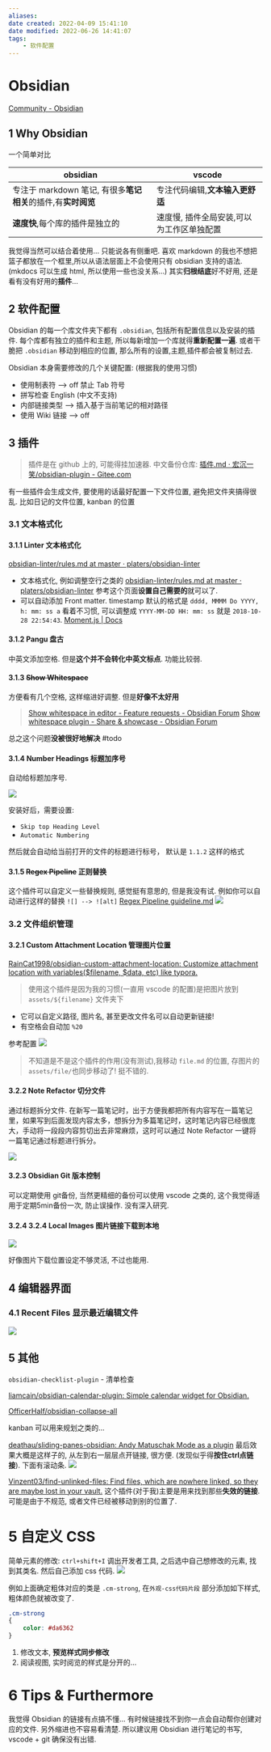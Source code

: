 ```yaml
---
aliases: 
date created: 2022-04-09 15:41:10
date modified: 2022-06-26 14:41:07
tags:
    - 软件配置
---
```


# Obsidian

 [Community - Obsidian](https://obsidian.md/community)

## 1 Why Obsidian

一个简单对比

|obsidian | vscode |
|---|---|
|专注于 markdown 笔记, 有很多**笔记相关**的插件,有**实时阅览**|专注代码编辑,**文本输入更舒适**|
|**速度快**,每个库的插件是独立的|速度慢, 插件全局安装,可以为工作区单独配置|

我觉得当然可以结合着使用… 只能说各有侧重吧. 喜欢 markdown 的我也不想把篮子都放在一个框里,所以从语法层面上不会使用只有 obsidian 支持的语法. (mkdocs 可以生成 html, 所以使用一些也没关系…)
其实**归根结底**好不好用, 还是看有没有好用的**插件**…

## 2 软件配置

Obsidian 的每一个库文件夹下都有 `.obsidian`, 包括所有配置信息以及安装的插件.
每个库都有独立的插件和主题, 所以每新增加一个库就得**重新配置一遍**. 或者干脆把 `.obsidian` 移动到相应的位置, 那么所有的设置,主题,插件都会被复制过去.

Obsidian 本身需要修改的几个关键配置: (根据我的使用习惯)

- 使用制表符 --> off 禁止 Tab 符号
- 拼写检查 English (中文不支持)
- 内部链接类型 --> 插入基于当前笔记的相对路径
- 使用 Wiki 链接 --> off

## 3 插件

> 插件是在 github 上的, 可能得挂加速器.
> 中文备份仓库: [插件.md · 宏沉一笑/obsidian-plugin - Gitee.com](https://gitee.com/whghcyx/obsidian-plugin/blob/master/%E6%8F%92%E4%BB%B6.md)

有一些插件会生成文件, 要使用的话最好配置一下文件位置, 避免把文件夹搞得很乱. 比如日记的文件位置, kanban 的位置

### 3.1 文本格式化

#### 3.1.1 Linter 文本格式化

[obsidian-linter/rules.md at master · platers/obsidian-linter](https://github.com/platers/obsidian-linter/blob/master/docs/rules.md#yaml-timestamp)

- 文本格式化, 例如调整空行之类的
 [obsidian-linter/rules.md at master · platers/obsidian-linter](https://github.com/platers/obsidian-linter/blob/master/docs/rules.md) 参考这个页面**设置自己需要的**就可以了.
- 可以自动添加 Front matter. timestamp 默认的格式是 `dddd, MMMM Do YYYY, h: mm: ss a` 看着不习惯, 可以调整成 `YYYY-MM-DD HH: mm: ss` 就是 `2018-10-28 22:54:43`.
 [Moment.js | Docs](https://momentjs.com/docs/#/displaying/format/)

#### 3.1.2 Pangu 盘古

中英文添加空格.
但是**这个并不会转化中英文标点**. 功能比较弱.

#### 3.1.3 ~~Show Whitespace~~

方便看有几个空格, 这样缩进好调整. 但是**好像不太好用**

> [Show whitespace in editor - Feature requests - Obsidian Forum](https://forum.obsidian.md/t/show-whitespace-in-editor/4237)
> [Show whitespace plugin - Share & showcase - Obsidian Forum](https://forum.obsidian.md/t/show-whitespace-plugin/7729/8)

总之这个问题**没被很好地解决** #todo

#### 3.1.4 Number Headings 标题加序号

自动给标题加序号.

![](assets/Obsidian/2022-04-21-11-16-53.png)

安装好后，需要设置:

- `Skip top Heading Level`
- `Automatic Numbering`

然后就会自动给当前打开的文件的标题进行标号， 默认是 `1.1.2` 这样的格式

#### 3.1.5 ~~Regex Pipeline~~ 正则替换

这个插件可以自定义一些替换规则, 感觉挺有意思的, 但是我没有试.
例如你可以自动进行这样的替换 `![] --> ![alt]`
[Regex Pipeline guideline.md](https://gist.github.com/No3371/f1750b178376f0659df6650ccaf57c12)
![](https://pic.imgdb.cn/item/625570e9239250f7c5d1adcc.png)

### 3.2 文件组织管理

#### 3.2.1 Custom Attachment Location 管理图片位置

 [RainCat1998/obsidian-custom-attachment-location: Customize attachment location with variables($filename, $data, etc) like typora.](https://github.com/RainCat1998/obsidian-custom-attachment-location)
> 使用这个插件是因为我的习惯(一直用 vscode 的配置)是把图片放到 `assets/${filename}` 文件夹下

- 它可以自定义路径, 图片名, 甚至更改文件名可以自动更新链接!
- 有空格会自动加 `%20`

参考配置
![](assets/Obsidian/2022-04-09-17-04-37.png)

> 不知道是不是这个插件的作用(没有测试),我移动 `file.md` 的位置, 存图片的`assets/file/`也同步移动了! 挺不错的.

#### 3.2.2 Note Refactor 切分文件

通过标题拆分文件.
在新写一篇笔记时，出于方便我都把所有内容写在一篇笔记里，如果写到后面发现内容太多，想拆分为多篇笔记时，这时笔记内容已经很庞大，手动将一段段内容剪切出去非常麻烦，这时可以通过 Note Refactor 一键将一篇笔记通过标题进行拆分。

![](assets/Obsidian/2022-04-19-16-27-47.png)

#### 3.2.3 Obsidian Git 版本控制

可以定期使用 git备份, 当然更精细的备份可以使用 vscode 之类的, 这个我觉得适用于定期5min备份一次, 防止误操作.
没有深入研究.

#### 3.2.4 3.2.4 Local Images 图片链接下载到本地

![](assets/Obsidian/2022-06-26-14-40-16.png)

好像图片下载位置设定不够灵活, 不过也能用.

## 4 编辑器界面

### 4.1 Recent Files 显示最近编辑文件

![](assets/Obsidian/2022-04-15-13-04-40.png)

## 5 其他

`obsidian-checklist-plugin` -  清单检查

[liamcain/obsidian-calendar-plugin: Simple calendar widget for Obsidian.](https://github.com/liamcain/obsidian-calendar-plugin)

[OfficerHalf/obsidian-collapse-all](https://github.com/OfficerHalf/obsidian-collapse-all)

kanban 可以用来规划之类的…

[deathau/sliding-panes-obsidian: Andy Matuschak Mode as a plugin](https://github.com/deathau/sliding-panes-obsidian)
最后效果大概是这样子的, 从左到右一层层点开链接, 很方便. (发现似乎得**按住ctrl点链接**). 下面有滚动条.
![](assets/Obsidian/2022-04-09-18-25-44.png)

[Vinzent03/find-unlinked-files: Find files, which are nowhere linked, so they are maybe lost in your vault.](https://github.com/Vinzent03/find-unlinked-files)
这个插件(对于我)主要是用来找到那些**失效的链接**. 可能是由于不规范, 或者文件已经被移动到别的位置了.

# 5 自定义 CSS

简单元素的修改: `ctrl+shift+I` 调出开发者工具, 之后选中自己想修改的元素, 找到其类名. 然后自己添加 css 代码.
![](assets/Obsidian/2022-04-11-20-11-01.png)

例如上面确定粗体对应的类是 `.cm-strong`, 在`外观-css代码片段` 部分添加如下样式, 粗体颜色就被改变了.

```css
.cm-strong
{
    color: #da6362
}
```

1. 修改文本, **预览样式同步修改**
2. 阅读视图, 实时阅览的样式是分开的…

# 6 Tips & Furthermore

我觉得 Obsidian 的链接有点搞不懂… 有时候链接找不到你一点会自动帮你创建对应的文件.
另外缩进也不容易看清楚.
所以建议用 Obsidian 进行笔记的书写, vscode + git 确保没有出错.
